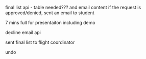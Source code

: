 
final list api - table needed??? and email content
if the request is approved/denied, sent an email to student

7 mins full for presentaiton including demo



decline email api

sent final list to flight coordinator

undo
